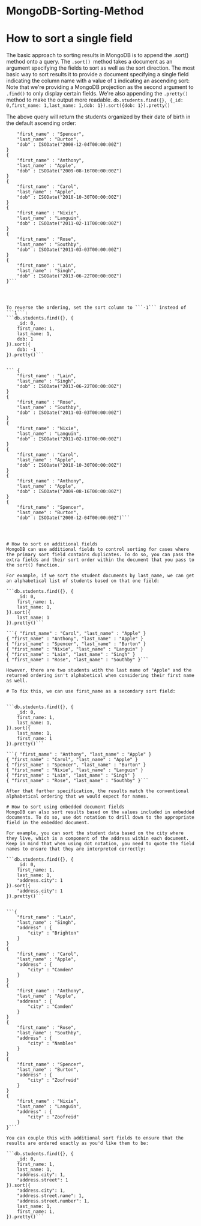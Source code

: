 # MongoDB-Sorting-Method
# How to sort a single field
The basic approach to sorting results in MongoDB is to append the .sort() method onto a query. The ```.sort() ```method takes a document as an argument specifying the fields to sort as well as the sort direction.
The most basic way to sort results it to provide a document specifying a single field indicating the column name with a value of ```1``` indicating an ascending sort:
Note that we're providing a MongoDB projection as the second argument to ```.find()``` to only display certain fields. We're also appending the ```.pretty()``` method to make the output more readable.
```db.students.find({}, {_id: 0,first_name: 1,last_name: 1,dob: 1}).sort({dob: 1}).pretty()```

The above query will return the students organized by their date of birth in the default ascending order:

```{
    "first_name" : "Spencer",
    "last_name" : "Burton",
    "dob" : ISODate("2008-12-04T00:00:00Z")
}
{
    "first_name" : "Anthony",
    "last_name" : "Apple",
    "dob" : ISODate("2009-08-16T00:00:00Z")
}
{
    "first_name" : "Carol",
    "last_name" : "Apple",
    "dob" : ISODate("2010-10-30T00:00:00Z")
}
{
    "first_name" : "Nixie",
    "last_name" : "Languin",
    "dob" : ISODate("2011-02-11T00:00:00Z")
}
{
    "first_name" : "Rose",
    "last_name" : "Southby",
    "dob" : ISODate("2011-03-03T00:00:00Z")
}
{
    "first_name" : "Lain",
    "last_name" : "Singh",
    "dob" : ISODate("2013-06-22T00:00:00Z")
}```




To reverse the ordering, set the sort column to ```-1``` instead of ```1```:
```db.students.find({}, {
    _id: 0,
    first_name: 1,
    last_name: 1,
    dob: 1
}).sort({
    dob: -1
}).pretty()```


``` {
    "first_name" : "Lain",
    "last_name" : "Singh",
    "dob" : ISODate("2013-06-22T00:00:00Z")
}
{
    "first_name" : "Rose",
    "last_name" : "Southby",
    "dob" : ISODate("2011-03-03T00:00:00Z")
}
{
    "first_name" : "Nixie",
    "last_name" : "Languin",
    "dob" : ISODate("2011-02-11T00:00:00Z")
}
{
    "first_name" : "Carol",
    "last_name" : "Apple",
    "dob" : ISODate("2010-10-30T00:00:00Z")
}
{
    "first_name" : "Anthony",
    "last_name" : "Apple",
    "dob" : ISODate("2009-08-16T00:00:00Z")
}
{
    "first_name" : "Spencer",
    "last_name" : "Burton",
    "dob" : ISODate("2008-12-04T00:00:00Z")```




# How to sort on additional fields
MongoDB can use additional fields to control sorting for cases where the primary sort field contains duplicates. To do so, you can pass the extra fields and their sort order within the document that you pass to the sort() function.

For example, if we sort the student documents by last_name, we can get an alphabetical list of students based on that one field:

```db.students.find({}, {
    _id: 0,
    first_name: 1,
    last_name: 1,
}).sort({
    last_name: 1
}).pretty()```

```{ "first_name" : "Carol", "last_name" : "Apple" }
{ "first_name" : "Anthony", "last_name" : "Apple" }
{ "first_name" : "Spencer", "last_name" : "Burton" }
{ "first_name" : "Nixie", "last_name" : "Languin" }
{ "first_name" : "Lain", "last_name" : "Singh" }
{ "first_name" : "Rose", "last_name" : "Southby" }```

However, there are two students with the last name of "Apple" and the returned ordering isn't alphabetical when considering their first name as well.

# To fix this, we can use first_name as a secondary sort field:


```db.students.find({}, {
    _id: 0,
    first_name: 1,
    last_name: 1,
}).sort({
    last_name: 1,
    first_name: 1
}).pretty()```

```{ "first_name" : "Anthony", "last_name" : "Apple" }
{ "first_name" : "Carol", "last_name" : "Apple" }
{ "first_name" : "Spencer", "last_name" : "Burton" }
{ "first_name" : "Nixie", "last_name" : "Languin" }
{ "first_name" : "Lain", "last_name" : "Singh" }
{ "first_name" : "Rose", "last_name" : "Southby" }```

After that further specification, the results match the conventional alphabetical ordering that we would expect for names.

# How to sort using embedded document fields
MongoDB can also sort results based on the values included in embedded documents. To do so, use dot notation to drill down to the appropriate field in the embedded document.

For example, you can sort the student data based on the city where they live, which is a component of the address within each document. Keep in mind that when using dot notation, you need to quote the field names to ensure that they are interpreted correctly:

```db.students.find({}, {
    _id: 0,
    first_name: 1,
    last_name: 1,
    "address.city": 1
}).sort({
    "address.city": 1
}).pretty()```


```{
    "first_name" : "Lain",
    "last_name" : "Singh",
    "address" : {
        "city" : "Brighton"
    }
}
{
    "first_name" : "Carol",
    "last_name" : "Apple",
    "address" : {
        "city" : "Camden"
    }
}
{
    "first_name" : "Anthony",
    "last_name" : "Apple",
    "address" : {
        "city" : "Camden"
    }
}
{
    "first_name" : "Rose",
    "last_name" : "Southby",
    "address" : {
        "city" : "Nambles"
    }
}
{
    "first_name" : "Spencer",
    "last_name" : "Burton",
    "address" : {
        "city" : "Zoofreid"
    }
}
{
    "first_name" : "Nixie",
    "last_name" : "Languin",
    "address" : {
        "city" : "Zoofreid"
    }
}```

You can couple this with additional sort fields to ensure that the results are ordered exactly as you'd like them to be:

```db.students.find({}, {
    _id: 0,
    first_name: 1,
    last_name: 1,
    "address.city": 1,
    "address.street": 1
}).sort({
    "address.city": 1,
    "address.street.name": 1,
    "address.street.number": 1,
    last_name: 1,
    first_name: 1,
}).pretty()```
